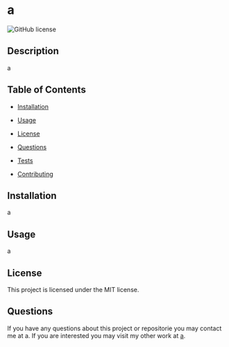 # a
![GitHub license](https://img.shields.io/badge/license-MIT-blue.svg)

## Description

a

## Table of Contents

* [Installation](#installation)

* [Usage](#usage)

* [License](#license)


* [Questions](#questions)

* [Tests](#tests)

* [Contributing](#contributing)

## Installation

a

## Usage

a

## License

This project is licensed under the MIT license.

## Questions

If you have any questions about this project or repositorie you may contact me at a. If you are interested you may visit my other work at [a](https://github.com/a/).

